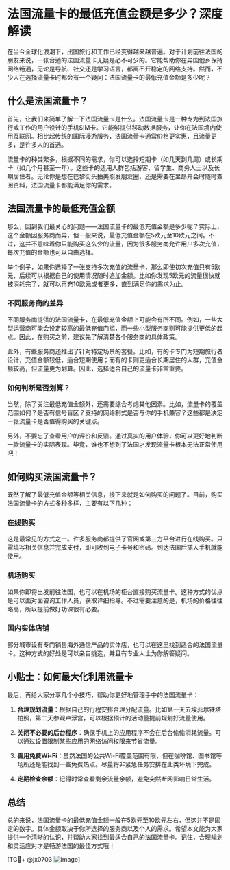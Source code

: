 # 法国流量卡的最低充值金额是多少？深度解读

在当今全球化浪潮下，出国旅行和工作已经变得越来越普遍。对于计划前往法国的朋友来说，一张合适的法国流量卡无疑是必不可少的。它能帮助你在异国他乡保持网络畅通，无论是导航、社交还是学习语言，都离不开稳定的网络支持。然而，不少人在选择流量卡时都会有一个疑问：法国流量卡的最低充值金额是多少呢？

## 什么是法国流量卡？

首先，让我们来简单了解一下法国流量卡是什么。法国流量卡是一种专为到法国旅行或工作的用户设计的手机SIM卡。它能够提供移动数据服务，让你在法国境内使用互联网。相比起传统的国际漫游服务，法国流量卡通常价格更实惠，且流量更多，是许多人的首选。

流量卡的种类繁多，根据不同的需求，你可以选择短期卡（如几天到几周）或长期卡（如几个月甚至一年）。这些卡的适用人群包括游客、留学生、商务人士以及长期居住者。无论你是想在巴黎街头拍美照发朋友圈，还是需要在里昂开会时随时查阅资料，法国流量卡都能满足你的需求。

## 法国流量卡的最低充值金额

那么，回到我们最关心的问题——法国流量卡的最低充值金额是多少呢？实际上，这个金额因服务商而异，但一般来说，最低充值金额在5欧元至10欧元之间。不过，这并不意味着你只能购买这么少的流量，因为很多服务商允许用户多次充值，每次充值的金额也可以自由选择。

举个例子，如果你选择了一张支持多次充值的流量卡，那么即使初次充值只有5欧元，后续可以根据自己的使用情况随时追加金额。比如你发现5欧元的流量很快就被消耗完了，就可以再充10欧元或者更多，直到满足你的需求为止。

### 不同服务商的差异

不同服务商提供的法国流量卡，在最低充值金额上可能会有所不同。例如，一些大型运营商可能会设定较高的最低充值门槛，而一些小型服务商则可能提供更低的起点。因此，在购买之前，建议先了解清楚各个服务商的具体政策。

此外，有些服务商还推出了针对特定场景的套餐。比如，有的卡专门为短期旅行者设计，充值金额较低，适合短期使用；而有的卡则更适合长期居住的人群，充值金额较高，但流量更为划算。因此，选择适合自己的流量卡非常重要。

### 如何判断是否划算？

当然，除了关注最低充值金额外，还需要综合考虑其他因素。比如，流量卡的覆盖范围如何？是否有信号盲区？支持的网络制式是否与你的手机兼容？这些都是决定一张流量卡是否值得购买的关键点。

另外，不要忘了查看用户的评价和反馈。通过真实的用户体验，你可以更好地判断一款流量卡的实际表现。毕竟，谁也不想到了法国才发现流量卡根本无法正常使用吧！

## 如何购买法国流量卡？

既然了解了最低充值金额等相关信息，接下来就是如何购买的问题了。目前，购买法国流量卡的方式多种多样，主要有以下几种：

### 在线购买

这是最常见的方式之一。许多服务商都提供了官网或第三方平台进行在线购买。只需填写相关信息并完成支付，即可收到电子卡号和密码。到达法国后插入手机就能使用。

### 机场购买

如果你即将出发前往法国，也可以在机场的柜台直接购买流量卡。这种方式的优点是可以面对面咨询工作人员，获取详细指导。不过需要注意的是，机场的价格往往略高，所以提前做好功课很有必要。

### 国内实体店铺

部分城市设有专门销售海外通信产品的实体店，也可以在这里找到适合的法国流量卡。这种方式的好处是可以亲自挑选，并且有专业人士为你解答疑问。

## 小贴士：如何最大化利用流量卡

最后，再给大家分享几个小技巧，帮助你更好地管理手中的法国流量卡：

1. **合理规划流量**：根据自己的行程安排合理分配流量。比如第一天去埃菲尔铁塔拍照，第二天参观卢浮宫，可以根据预计的活动量提前规划好流量使用。
   
2. **关闭不必要的后台程序**：确保手机上的应用程序不会在后台偷偷消耗流量。可以通过设置限制某些应用的网络访问权限来节省流量。

3. **善用免费Wi-Fi**：虽然法国的公共Wi-Fi覆盖范围有限，但在咖啡馆、图书馆等场所还是能找到一些免费热点。尽量将非紧急任务安排在此类环境下完成。

4. **定期检查余额**：记得时常查看剩余流量余额，避免突然断网影响日常生活。

## 总结

总的来说，法国流量卡的最低充值金额一般在5欧元至10欧元左右，但这并不是固定的数字。具体金额取决于你所选择的服务商以及个人的需求。希望本文能为大家提供一个清晰的认识，并帮助大家找到最适合自己的法国流量卡。记住，合理规划和灵活应对才是畅游法国的最佳方式哦！

[TG💪+ @jx0703 ![Image](https://github.com/user-attachments/assets/dbca1d08-cadb-493c-b0ec-ad6f7a83f270)]